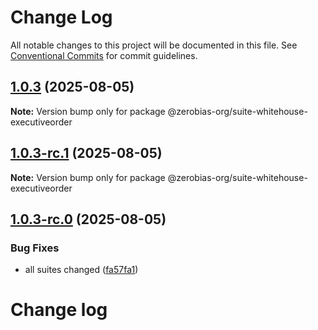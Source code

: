 # Change Log

All notable changes to this project will be documented in this file.
See [Conventional Commits](https://conventionalcommits.org) for commit guidelines.

## [1.0.3](https://github.com/zerobias-org/suite/compare/@zerobias-org/suite-whitehouse-executiveorder@1.0.3-rc.1...@zerobias-org/suite-whitehouse-executiveorder@1.0.3) (2025-08-05)

**Note:** Version bump only for package @zerobias-org/suite-whitehouse-executiveorder





## [1.0.3-rc.1](https://github.com/zerobias-org/suite/compare/@zerobias-org/suite-whitehouse-executiveorder@1.0.3-rc.0...@zerobias-org/suite-whitehouse-executiveorder@1.0.3-rc.1) (2025-08-05)

**Note:** Version bump only for package @zerobias-org/suite-whitehouse-executiveorder





## [1.0.3-rc.0](https://github.com/zerobias-org/suite/compare/@zerobias-org/suite-whitehouse-executiveorder@1.0.2...@zerobias-org/suite-whitehouse-executiveorder@1.0.3-rc.0) (2025-08-05)


### Bug Fixes

* all suites changed ([fa57fa1](https://github.com/zerobias-org/suite/commit/fa57fa1af7628003297df46b2d7740fe95bd2666))





# Change log
